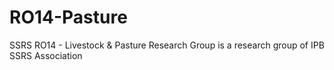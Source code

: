 # RO14-Pasture
SSRS RO14 - Livestock &amp; Pasture Research Group is a research group of IPB SSRS Association
